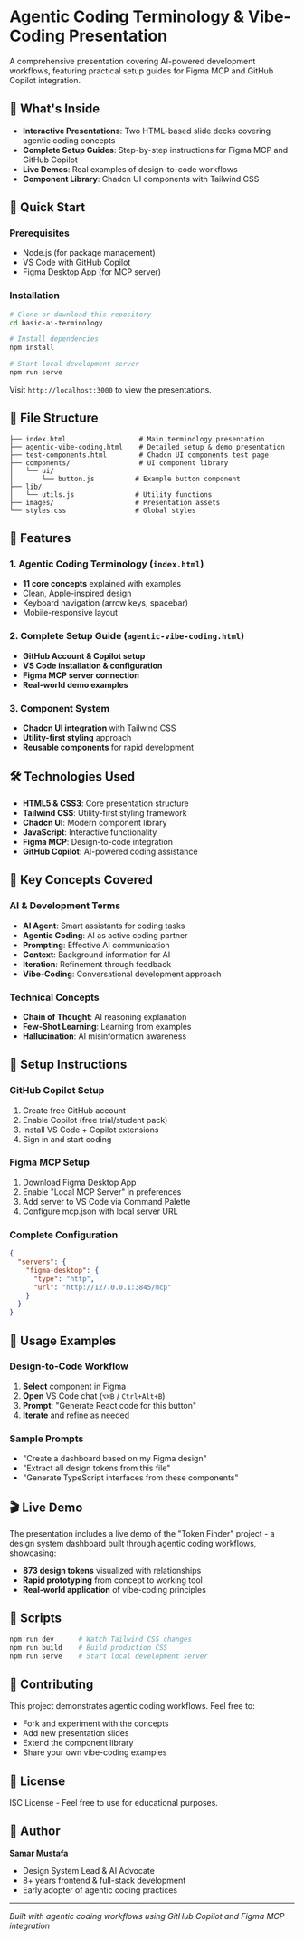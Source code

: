 # Agentic Coding Terminology & Vibe-Coding Presentation

A comprehensive presentation covering AI-powered development workflows, featuring practical setup guides for Figma MCP and GitHub Copilot integration.

## 🎯 What's Inside

- **Interactive Presentations**: Two HTML-based slide decks covering agentic coding concepts
- **Complete Setup Guides**: Step-by-step instructions for Figma MCP and GitHub Copilot
- **Live Demos**: Real examples of design-to-code workflows
- **Component Library**: Chadcn UI components with Tailwind CSS

## 🚀 Quick Start

### Prerequisites
- Node.js (for package management)
- VS Code with GitHub Copilot
- Figma Desktop App (for MCP server)

### Installation

```bash
# Clone or download this repository
cd basic-ai-terminology

# Install dependencies
npm install

# Start local development server
npm run serve
```

Visit `http://localhost:3000` to view the presentations.

## 📁 File Structure

```
├── index.html                  # Main terminology presentation
├── agentic-vibe-coding.html    # Detailed setup & demo presentation
├── test-components.html        # Chadcn UI components test page
├── components/                 # UI component library
│   └── ui/
│       └── button.js          # Example button component
├── lib/
│   └── utils.js               # Utility functions
├── images/                    # Presentation assets
└── styles.css                 # Global styles
```

## 🎨 Features

### 1. Agentic Coding Terminology (`index.html`)
- **11 core concepts** explained with examples
- Clean, Apple-inspired design
- Keyboard navigation (arrow keys, spacebar)
- Mobile-responsive layout

### 2. Complete Setup Guide (`agentic-vibe-coding.html`)
- **GitHub Account & Copilot setup**
- **VS Code installation & configuration**
- **Figma MCP server connection**
- **Real-world demo examples**

### 3. Component System
- **Chadcn UI integration** with Tailwind CSS
- **Utility-first styling** approach
- **Reusable components** for rapid development

## 🛠️ Technologies Used

- **HTML5 & CSS3**: Core presentation structure
- **Tailwind CSS**: Utility-first styling framework
- **Chadcn UI**: Modern component library
- **JavaScript**: Interactive functionality
- **Figma MCP**: Design-to-code integration
- **GitHub Copilot**: AI-powered coding assistance

## 📖 Key Concepts Covered

### AI & Development Terms
- **AI Agent**: Smart assistants for coding tasks
- **Agentic Coding**: AI as active coding partner
- **Prompting**: Effective AI communication
- **Context**: Background information for AI
- **Iteration**: Refinement through feedback
- **Vibe-Coding**: Conversational development approach

### Technical Concepts
- **Chain of Thought**: AI reasoning explanation
- **Few-Shot Learning**: Learning from examples
- **Hallucination**: AI misinformation awareness

## 🔧 Setup Instructions

### GitHub Copilot Setup
1. Create free GitHub account
2. Enable Copilot (free trial/student pack)
3. Install VS Code + Copilot extensions
4. Sign in and start coding

### Figma MCP Setup
1. Download Figma Desktop App
2. Enable "Local MCP Server" in preferences
3. Add server to VS Code via Command Palette
4. Configure mcp.json with local server URL

### Complete Configuration
```json
{
  "servers": {
    "figma-desktop": {
      "type": "http",
      "url": "http://127.0.0.1:3845/mcp"
    }
  }
}
```

## 🎯 Usage Examples

### Design-to-Code Workflow
1. **Select** component in Figma
2. **Open** VS Code chat (`⌥⌘B` / `Ctrl+Alt+B`)
3. **Prompt**: "Generate React code for this button"
4. **Iterate** and refine as needed

### Sample Prompts
- "Create a dashboard based on my Figma design"
- "Extract all design tokens from this file"
- "Generate TypeScript interfaces from these components"

## 🎬 Live Demo

The presentation includes a live demo of the "Token Finder" project - a design system dashboard built through agentic coding workflows, showcasing:

- **873 design tokens** visualized with relationships
- **Rapid prototyping** from concept to working tool
- **Real-world application** of vibe-coding principles

## 🚀 Scripts

```bash
npm run dev      # Watch Tailwind CSS changes
npm run build    # Build production CSS
npm run serve    # Start local development server
```

## 🤝 Contributing

This project demonstrates agentic coding workflows. Feel free to:
- Fork and experiment with the concepts
- Add new presentation slides
- Extend the component library
- Share your own vibe-coding examples

## 📄 License

ISC License - Feel free to use for educational purposes.

## 👤 Author

**Samar Mustafa**
- Design System Lead & AI Advocate
- 8+ years frontend & full-stack development
- Early adopter of agentic coding practices

---

*Built with agentic coding workflows using GitHub Copilot and Figma MCP integration*
